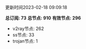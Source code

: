 更新时间2023-02-18 09:09:18

**总订阅: 73**
**总节点: 910**
**有效节点: 296**
- v2ray节点: 262
- ss节点: 33
- trojan节点: 1
